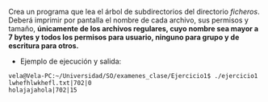 Crea un programa que lea el árbol de subdirectorios del directorio *ficheros*. Deberá imprimir por pantalla el nombre de cada archivo, sus permisos y tamaño, **únicamente de los archivos regulares, cuyo nombre sea mayor a 7 bytes y todos los permisos para usuario, ninguno para grupo y de escritura para otros.**

+ Ejemplo de ejecución y salida:
~~~
vela@Vela-PC:~/Universidad/SO/examenes_clase/Ejercicio1$ ./ejercicio1 
lwhefhlwkhefl.txt|702|0
holajajahola|702|15
~~~